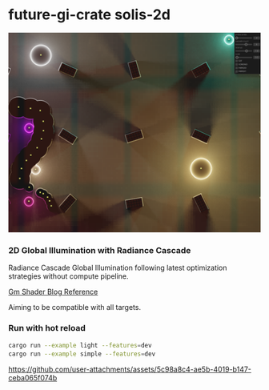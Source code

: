# future-gi-crate solis-2d

![title img](docs/screen.png)

### 2D Global Illumination with Radiance Cascade

Radiance Cascade Global Illumination following latest
optimization strategies without compute pipeline.

[Gm Shader Blog Reference](https://mini.gmshaders.com/p/radiance-cascades2)

Aiming to be compatible with all targets.

### Run with hot reload

```bash
cargo run --example light --features=dev
cargo run --example simple --features=dev
```

https://github.com/user-attachments/assets/5c98a8c4-ae5b-4019-b147-ceba065f074b

